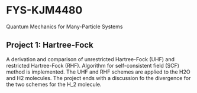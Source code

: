 # FYS-KJM4480
Quantum Mechanics for Many-Particle Systems

## Project 1: Hartree-Fock
A derivation and comparison of unrestricted Hartree-Fock (UHF) and restricted Hartree-Fock (RHF). Algorithm for self-consistent field (SCF) method is implemented. The UHF and RHF schemes are applied to the H2O and H2 molecules. The project ends with a discussion fo the divergence for the two schemes for the H_2 molecule.
